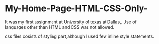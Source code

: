 # My-Home-Page-HTML-CSS-Only-

It was my first assignment at University of texas at Dallas,.
Use of languages other than HTML and CSS was not allowed.

css files cosists of styling part,although I used few inline style statements.

